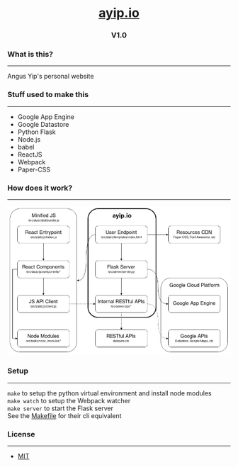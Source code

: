 <!-- ./README.md -->
<h1 align="center"><a href="https://ayip.io">ayip.io</a></h1>
<h3 align="center">V1.0</h3>

### What is this?
---
Angus Yip's personal website
### Stuff used to make this
---
* Google App Engine
* Google Datastore
* Python Flask
* Node.js
* babel
* ReactJS
* Webpack
* Paper-CSS
### How does it work?
---
![](site-diagram.jpg)
### Setup
---
`make` to setup the python virtual environment and install node modules  
`make watch` to setup the Webpack watcher  
`make server` to start the Flask server  
See the [Makefile](Makefile) for their cli equivalent 
### License
---
* [MIT](LICENSE)
